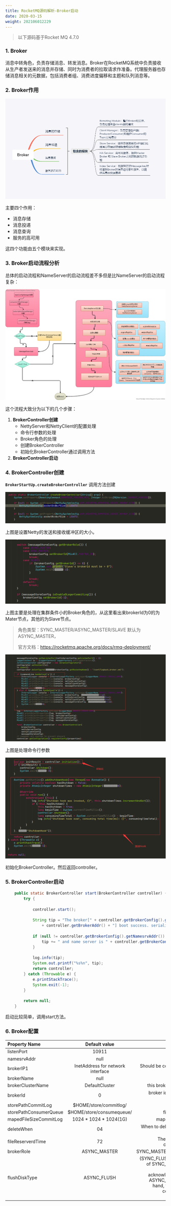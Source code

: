 ```yaml
---
title: RocketMQ源码解析-Broker启动
date: 2020-03-15
weight: 202106012229
---
```


> 以下源码基于Rocket MQ 4.7.0

### 1. Broker

消息中转角色，负责存储消息、转发消息。Broker在RocketMQ系统中负责接收从生产者发送来的消息并存储、同时为消费者的拉取请求作准备。代理服务器也存储消息相关的元数据，包括消费者组、消费进度偏移和主题和队列消息等。

### 2. Broker作用

![](https://github.com/mxsm/document/blob/master/image/MQ/RocketMQ/Broker%E5%8A%9F%E8%83%BD%E5%88%97%E8%A1%A8%E5%9B%BE.png?raw=true)

主要四个作用：

- 消息存储
- 消息投递
- 消息查询
- 服务的高可用

这四个功能由五个模块来实现。

### 3. Broker启动流程分析

总体的启动流程和NameServer的启动流程差不多但是比NameServer的启动流程复杂：

![](https://github.com/mxsm/document/blob/master/image/MQ/RocketMQ/BrokerControllerFlowchart.png?raw=true)

这个流程大致分为以下的几个步骤：

1. **BrokerController创建**
   - NettyServer和NettyClient的配置处理
   - 命令行参数的处理
   - Broker角色的处理
   - 创建BrokerController
   - 初始化BrokerController通过调用方法
2. **BrokerController启动**

### 4. BrokerController创建

**`BrokerStartUp.createBrokerController`** 调用方法创建

![](https://github.com/mxsm/document/blob/master/image/MQ/RocketMQ/%E8%AE%BE%E7%BD%AE%E5%8F%91%E9%80%81%E5%8C%BA%E6%8E%A5%E6%94%B6%E5%8C%BA%E7%9A%84%E7%BC%93%E5%AD%98.png?raw=true)

上图是设置Netty的发送和接收缓冲区的大小。

![](https://github.com/mxsm/document/blob/master/image/MQ/RocketMQ/Broker%E8%A7%92%E8%89%B2%E5%A4%84%E7%90%86.png?raw=true)

上图主要是处理在集群条件小的Broker角色的，从这里看出来brokerId为0的为Mater节点，其他的为Slave节点。

> 角色类型：SYNC_MASTER/ASYNC_MASTER/SLAVE 默认为ASYNC_MASTER，
>
> 官方文档：https://rocketmq.apache.org/docs/rmq-deployment/

![](https://github.com/mxsm/document/blob/master/image/MQ/RocketMQ/%E5%91%BD%E4%BB%A4%E8%A1%8C%E5%8F%82%E6%95%B0%E5%A4%84%E7%90%86.png?raw=true)

上图是处理命令行参数

![](https://github.com/mxsm/document/blob/master/image/MQ/RocketMQ/%E5%88%9D%E5%A7%8B%E5%8C%96BrokerController.png?raw=true)

初始化BrokerController。然后返回controller。

### 5. BrokerController启动

```java
    public static BrokerController start(BrokerController controller) {
        try {

            controller.start();

            String tip = "The broker[" + controller.getBrokerConfig().getBrokerName() + ", "
                + controller.getBrokerAddr() + "] boot success. serializeType=" + RemotingCommand.getSerializeTypeConfigInThisServer();

            if (null != controller.getBrokerConfig().getNamesrvAddr()) {
                tip += " and name server is " + controller.getBrokerConfig().getNamesrvAddr();
            }

            log.info(tip);
            System.out.printf("%s%n", tip);
            return controller;
        } catch (Throwable e) {
            e.printStackTrace();
            System.exit(-1);
        }

        return null;
    }

```

启动比较简单，调用start方法。

### 6. Broker配置

| Property Name          |           Default value           |                                                                                                                                                                                                                               Details |
| :--------------------- | :-------------------------------: |--------------------------------------------------------------------------------------------------------------------------------------------------------------------------------------------------------------------------------------:|
| listenPort             |               10911               |                                                                                                                                                                                                                listen port for client |
| namesrvAddr            |               null                |                                                                                                                                                                                                                   name server address |
| brokerIP1              | InetAddress for network interface |                                                                                                                                                                                     Should be configured if having multiple addresses |
| brokerName             |               null                |                                                                                                                                                                                                                           broker name |
| brokerClusterName      |          DefaultCluster           |                                                                                                                                                                                                  this broker belongs to which cluster |
| brokerId               |                 0                 |                                                                                                                                                                               broker id, 0 means master, positive integers mean slave |
| storePathCommitLog     |      $HOME/store/commitlog/       |                                                                                                                                                                                                              file path for commit log |
| storePathConsumerQueue |     $HOME/store/consumequeue/     |                                                                                                                                                                                                           file path for consume queue |
| mapedFileSizeCommitLog |      1024 * 1024 * 1024(1G)       |                                                                                                                                                                                                       mapped file size for commit log |
| deleteWhen             |                04                 |                                                                                                                                                                         When to delete the commitlog which is out of the reserve time |
| fileReserverdTime      |                72                 |                                                                                                                                                                            The number of hours to keep a commitlog before deleting it |
| brokerRole             |           ASYNC_MASTER            |                                                                                                                                                                                                        SYNC_MASTER/ASYNC_MASTER/SLAVE |
| flushDiskType          |            ASYNC_FLUSH            | \{SYNC_FLUSH/ASYNC_FLUSH\}. Broker of SYNC_FLUSH mode flushes each message onto disk before acknowledging producer. Broker of ASYNC_FLUSH mode, on the other hand, takes advantage of group-committing, achieving better performance. |
